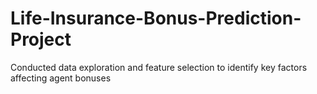 # Life-Insurance-Bonus-Prediction-Project
Conducted data exploration and feature selection to identify key factors affecting agent bonuses
